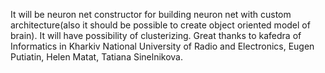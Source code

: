 It will be neuron net constructor for building neuron net with custom architecture(also it should be possible to create object oriented model of brain). It will have possibility of clusterizing.
Great thanks to kafedra of Informatics in Kharkiv National University of Radio and Electronics, Eugen Putiatin, Helen Matat, Tatiana Sinelnikova.

